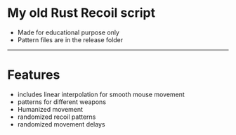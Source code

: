 # My old Rust Recoil script

- Made for educational purpose only
- Pattern files are in the release folder
---
# Features
- includes linear interpolation for smooth mouse movement
- patterns for different weapons
- Humanized movement
- randomized recoil patterns
- randomized movement delays
